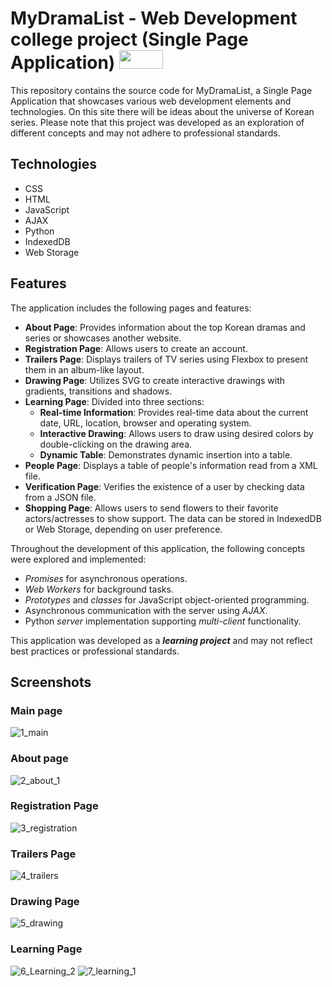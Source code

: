 # MyDramaList - Web Development college project (Single Page Application) <img src="https://github.com/Carla-Husman/MyDramaList/assets/125916556/7a9f0e47-d482-4ba8-9b52-2889a3cc0a07" width="70" height="30">

This repository contains the source code for MyDramaList, a Single Page Application that showcases various web development elements and technologies. On this site there will be ideas about the universe of Korean series. Please note that this project was developed as an exploration of different concepts and may not adhere to professional standards.

## Technologies 

- CSS
- HTML
- JavaScript
- AJAX
- Python
- IndexedDB
- Web Storage

## Features
The application includes the following pages and features:

- **About Page**: Provides information about the top Korean dramas and series or showcases another website.
- **Registration Page**: Allows users to create an account.
- **Trailers Page**: Displays trailers of TV series using Flexbox to present them in an album-like layout.
- **Drawing Page**: Utilizes SVG to create interactive drawings with gradients, transitions and shadows.
- **Learning Page**: Divided into three sections:
  - **Real-time Information**: Provides real-time data about the current date, URL, location, browser and operating system.
  - **Interactive Drawing**: Allows users to draw using desired colors by double-clicking on the drawing area.
  - **Dynamic Table**: Demonstrates dynamic insertion into a table.
- **People Page**: Displays a table of people's information read from a XML file.
- **Verification Page**: Verifies the existence of a user by checking data from a JSON file.
- **Shopping Page**: Allows users to send flowers to their favorite actors/actresses to show support. The data can be stored in IndexedDB or Web Storage, depending on user preference.
 
Throughout the development of this application, the following concepts were explored and implemented:

- _Promises_ for asynchronous operations.
- _Web Workers_ for background tasks.
- _Prototypes_ and _classes_ for JavaScript object-oriented programming.
- Asynchronous communication with the server using _AJAX_.
- Python _server_ implementation supporting _multi-client_ functionality.

This application was developed as a **_learning project_** and may not reflect best practices or professional standards.

## Screenshots
### Main page
![1_main](https://github.com/Carla-Husman/MyDramaList/assets/125916556/c882ad96-7a6c-40ed-9c30-920b064dadf1)

### About page
![2_about_1](https://github.com/Carla-Husman/MyDramaList/assets/125916556/c7098fbf-8c76-4315-81ce-dd569b413699)

### Registration Page
![3_registration](https://github.com/Carla-Husman/MyDramaList/assets/125916556/b68d668f-3eeb-4030-949a-df0d2a8a8bac)

### Trailers Page
![4_trailers](https://github.com/Carla-Husman/MyDramaList/assets/125916556/9fa4e904-4394-4a77-a9c5-68426ab36bfa)

### Drawing Page
![5_drawing](https://github.com/Carla-Husman/MyDramaList/assets/125916556/5efbadff-d2c0-48fa-b4a3-bbb8c8a0ab29)

### Learning Page
![6_Learning_2](https://github.com/Carla-Husman/MyDramaList/assets/125916556/cad11b5c-d4e4-4359-ac12-277866d6fb2e)
![7_learning_1](https://github.com/Carla-Husman/MyDramaList/assets/125916556/c8e9e4d7-2acb-4955-97a2-4a7ff7c6e5fc)

